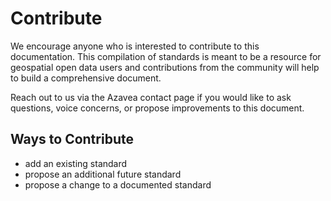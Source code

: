 # Contribute

We encourage anyone who is interested to contribute to this documentation. This compilation of standards is meant to be a resource for geospatial open data users and contributions from the community will help to build a comprehensive document.

Reach out to us via the Azavea contact page if you would like to ask questions, voice concerns, or propose improvements to this document.

## Ways to Contribute

* add an existing standard
* propose an additional future standard
* propose a change to a documented standard


